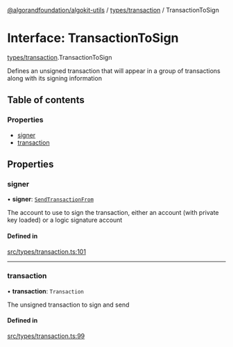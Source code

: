 [@algorandfoundation/algokit-utils](../README.md) / [types/transaction](../modules/types_transaction.md) / TransactionToSign

# Interface: TransactionToSign

[types/transaction](../modules/types_transaction.md).TransactionToSign

Defines an unsigned transaction that will appear in a group of transactions along with its signing information

## Table of contents

### Properties

- [signer](types_transaction.TransactionToSign.md#signer)
- [transaction](types_transaction.TransactionToSign.md#transaction)

## Properties

### signer

• **signer**: [`SendTransactionFrom`](../modules/types_transaction.md#sendtransactionfrom)

The account to use to sign the transaction, either an account (with private key loaded) or a logic signature account

#### Defined in

[src/types/transaction.ts:101](https://github.com/algorandfoundation/algokit-utils-ts/blob/main/src/types/transaction.ts#L101)

___

### transaction

• **transaction**: `Transaction`

The unsigned transaction to sign and send

#### Defined in

[src/types/transaction.ts:99](https://github.com/algorandfoundation/algokit-utils-ts/blob/main/src/types/transaction.ts#L99)

